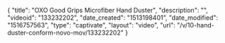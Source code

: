 {
    "title": "OXO Good Grips Microfiber Hand Duster",
    "description": "",
    "videoid": "133232202",
    "date_created": "1513198401",
    "date_modified": "1516757563",
    "type": "captivate",
    "layout": "video",
    "url": "\/v\/10-hand-duster-conform-novo-mov\/133232202"
}